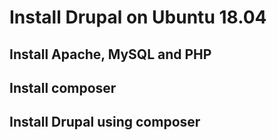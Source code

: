 # Install Drupal on Ubuntu 18.04

## Install Apache, MySQL and PHP
## Install composer
## Install Drupal using composer
